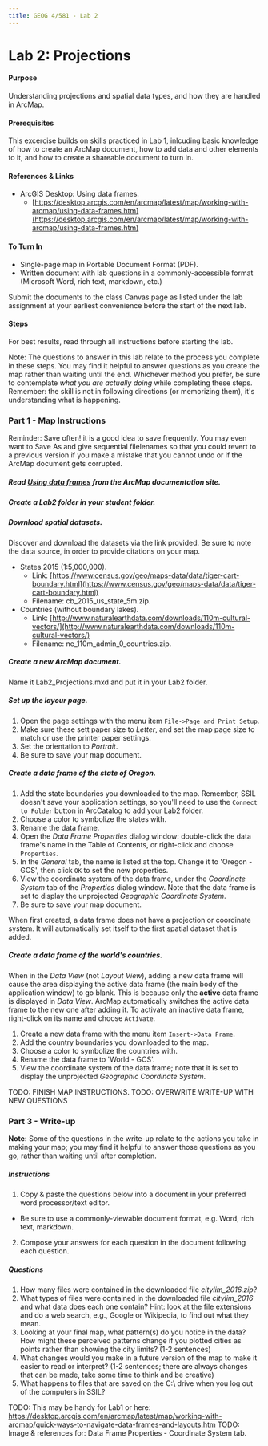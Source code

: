 ```yaml
---
title: GEOG 4/581 - Lab 2
---
```


# Lab 2: Projections


#### Purpose

Understanding projections and spatial data types, and how they are handled in ArcMap.


#### Prerequisites

This excercise builds on skills practiced in Lab 1, inlcuding basic knowledge of how to create an ArcMap document, how to add data and other elements to it, and how to create a shareable document to turn in.


#### References & Links

* ArcGIS Desktop: Using data frames.
  - [https://desktop.arcgis.com/en/arcmap/latest/map/working-with-arcmap/using-data-frames.htm](https://desktop.arcgis.com/en/arcmap/latest/map/working-with-arcmap/using-data-frames.htm)


#### To Turn In

* Single-page map in Portable Document Format (PDF).
* Written document with lab questions in a commonly-accessible format (Microsoft Word, rich text, markdown, etc.)

Submit the documents to the class Canvas page as listed under the lab assignment at your earliest convenience before the start of the next lab.


#### Steps

For best results, read through all instructions before starting the lab.

Note: The questions to answer in this lab relate to the process you complete in these steps. You may find it helpful to answer questions as you create the map rather than waiting until the end. Whichever method you prefer, be sure to contemplate *what you are actually doing* while completing these steps. Remember: the skill is not in following directions (or memorizing them), it's understanding what is happening.

### Part 1 - Map Instructions

Reminder: Save often! it is a good idea to save frequently. You may even want to Save As and give sequential filelenames so that you could revert to a previous version if you make a mistake that you cannot undo or if the ArcMap document gets corrupted.

##### Read [*Using data frames*](https://desktop.arcgis.com/en/arcmap/latest/map/working-with-arcmap/using-data-frames.htm]) from the ArcMap documentation site.

##### Create a Lab2 folder in your student folder.

##### Download spatial datasets.

Discover and download the datasets via the link provided. Be sure to note the data source, in order to provide citations on your map.

* States 2015 (1:5,000,000).
  - Link: [https://www.census.gov/geo/maps-data/data/tiger-cart-boundary.html](https://www.census.gov/geo/maps-data/data/tiger-cart-boundary.html)
  - Filename: cb_2015_us_state_5m.zip.
* Countries (without boundary lakes).
  - Link: [http://www.naturalearthdata.com/downloads/110m-cultural-vectors/](http://www.naturalearthdata.com/downloads/110m-cultural-vectors/)
  - Filename: ne_110m_admin_0_countries.zip.

##### Create a new ArcMap document.

Name it Lab2_Projections.mxd and put it in your Lab2 folder.

##### Set up the layour page.

1. Open the page settings with the menu item `File->Page and Print Setup`.
2. Make sure these sett paper size to *Letter*, and set the map page size to match or use the printer paper settings.
3. Set the orientation to *Portrait*.
4. Be sure to save your map document.

##### Create a data frame of the state of Oregon.

1. Add the state boundaries you downloaded to the map. Remember, SSIL doesn't save your application settings, so you'll need to use the `Connect to Folder` button in ArcCatalog to add your Lab2 folder.
2. Choose a color to symbolize the states with.
3. Rename the data frame.
  1. Open the *Data Frame Properties* dialog window: double-click the data frame's name in the Table of Contents, or right-click and choose `Properties`.
  2. In the *General* tab, the name is listed at the top. Change it to 'Oregon - GCS', then click `OK` to set the new properties.
4. View the coordinate system of the data frame, under the *Coordinate System* tab of the *Properties* dialog window. Note that the data frame is set to display the unprojected *Geographic Coordinate System*.
5. Be sure to save your map document.

When first created, a data frame does not have a projection or coordinate system. It will automatically set itself to the first spatial dataset that is added.

##### Create a data frame of the world's countries.

When in the *Data View* (not *Layout View*), adding a new data frame will cause the area displaying the active data frame (the main body of the application window) to go blank. This is because only the **active** data frame is displayed in *Data View*. ArcMap automatically switches the active data frame to the new one after adding it. To activate an inactive data frame, right-click on its name and choose `Activate`.

1. Create a new data frame with the menu item `Insert->Data Frame`.
2. Add the country boundaries you downloaded to the map.
3. Choose a color to symbolize the countries with.
4. Rename the data frame to 'World - GCS'.
5. View the coordinate system of the data frame; note that it is set to display the unprojected *Geographic Coordinate System*.



TODO: FINISH MAP INSTRUCTIONS.
TODO: OVERWRITE WRITE-UP WITH NEW QUESTIONS





### Part 3 - Write-up

**Note:** Some of the questions in the write-up relate to the actions you take in making your map; you may find it helpful to answer those questions as you go, rather than waiting until after completion.

##### Instructions

1. Copy & paste the questions below into a document in your preferred word processor/text editor.
  - Be sure to use a commonly-viewable document format, e.g. Word, rich text, markdown.
2. Compose your answers for each question in the document following each question.

##### Questions

1. How many files were contained in the downloaded file *citylim_2016.zip*?
2. What types of files were contained in the downloaded file *citylim_2016* and what data does each one contain? Hint: look at the file extensions and do a web search, e.g., Google or Wikipedia, to find out what they mean.
3. Looking at your final map, what pattern(s) do you notice in the data? How might these perceived patterns change if you plotted cities as points rather than showing the city limits? (1-2 sentences)
4. What changes would you make in a future version of the map to make it easier to read or interpret? (1-2 sentences; there are always changes that can be made, take some time to think and be creative)
5. What happens to files that are saved on the C:\\ drive when you log out of the computers in SSIL?

TODO: This may be handy for Lab1 or here: https://desktop.arcgis.com/en/arcmap/latest/map/working-with-arcmap/quick-ways-to-navigate-data-frames-and-layouts.htm
TODO: Image & references for: 
Data Frame Properties - Coordinate System tab.
